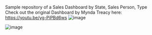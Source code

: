 Sample repository of a Sales Dashboard by State, Sales Person, Type
Check out the original Dashboard by Mynda Treacy here: https://youtu.be/yg-PiPBd6ws
![image](https://github.com/tininini/Excel-Sales-Dashboard/assets/106431859/c6ccd4b0-226e-4b25-b922-0089e842d22c)

![image](https://github.com/tininini/Excel-Sales-Dashboard/assets/106431859/7485eee7-34ae-4a8c-9bce-c6d08b986aba)

